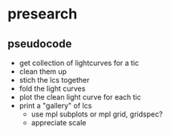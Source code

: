 # presearch

## pseudocode

* get collection of lightcurves for a tic
* clean them up
* stich the lcs together
* fold the light curves
* plot the clean light curve for each tic 
* print a "gallery" of lcs 
    *   use mpl subplots or mpl grid, gridspec?
    *   appreciate scale
